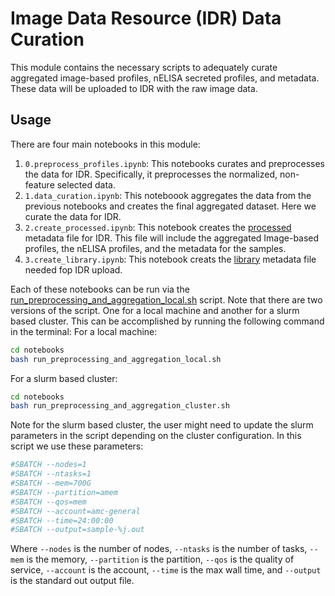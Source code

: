 # Image Data Resource (IDR) Data Curation

This module contains the necessary scripts to adequately curate aggregated image-based profiles, nELISA secreted profiles, and metadata.
These data will be uploaded to IDR with the raw image data.

## Usage
There are four main notebooks in this module:
1. `0.preprocess_profiles.ipynb`: This notebooks curates and preprocesses the data for IDR.
Specifically, it preprocesses the normalized, non-feature selected data.
2. `1.data_curation.ipynb`: This noteboook aggregates the data from the previous notebooks and creates the final aggregated dataset.
Here we curate the data for IDR.
3. `2.create_processed.ipynb`: This notebook creates the [processed](IDR_metadata/screenA/idr0000-screenA-processed.txt) metadata file for IDR.
This file will include the aggregated Image-based profiles, the nELISA profiles, and the metadata for the samples.
3. `3.create_library.ipynb`: This notebook creats the [library](IDR_metadata/screenA/idr0000-screenA-library.txt) metadata file needed fop IDR upload.

Each of these notebooks can be run via the [run_preprocessing_and_aggregation_local.sh](notebooks/run_preprocessing_and_aggregation_local.sh) script.
Note that there are two versions of the script.
One for a local machine and another for a slurm based cluster.
This can be accomplished by running the following command in the terminal:
For a local machine:
```bash
cd notebooks
bash run_preprocessing_and_aggregation_local.sh
```
For a slurm based cluster:
```bash
cd notebooks
bash run_preprocessing_and_aggregation_cluster.sh
```

Note for the slurm based cluster, the user might need to update the slurm parameters in the script depending on the cluster configuration.
In this script we use these parameters:
```bash
#SBATCH --nodes=1
#SBATCH --ntasks=1
#SBATCH --mem=700G
#SBATCH --partition=amem
#SBATCH --qos=mem
#SBATCH --account=amc-general
#SBATCH --time=24:00:00
#SBATCH --output=sample-%j.out
```
Where `--nodes` is the number of nodes, `--ntasks` is the number of tasks, `--mem` is the memory, `--partition` is the partition, `--qos` is the quality of service, `--account` is the account, `--time` is the max wall time, and `--output` is the standard out output file.
